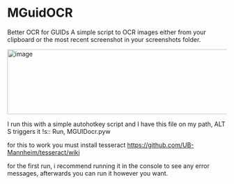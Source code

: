 # MGuidOCR
Better OCR for GUIDs
A simple script to OCR images either from your clipboard or the most recent screenshot in your screenshots folder.

<img width="709" height="149" alt="image" src="https://github.com/user-attachments/assets/59be5b95-ee20-4a1a-8440-158e5cce4ca1" />


I run this with a simple autohotkey script and I have this file on my path, ALT S triggers it
!s:: Run, MGUIDocr.pyw

for this to work you must install tesseract
https://github.com/UB-Mannheim/tesseract/wiki

for the first run, i recommend running it in the console to see any error messages, afterwards you can run it however you want.
